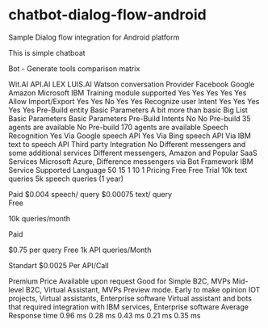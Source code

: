 # chatbot-dialog-flow-android
Sample Dialog flow integration for Android platform

This is simple chatboat


Bot - Generate tools comparison matrix

 
Wit.AI
API.AI
LEX
LUIS.AI
Watson conversation
Provider
Facebook
Google
Amazon
Microsoft
IBM
Training module supported
Yes
Yes
Yes
Yes
Yes
Allow Import/Export
Yes
Yes
No
Yes
Yes
Recognize user Intent
Yes
Yes
Yes
Yes
Yes
Pre-Build entity
Basic Parameters
A bit more than basic
Big List
Basic Parameters
Basic Parameters
Pre-Build Intents
No
No
Pre-build 35 agents are available
No
Pre-build 170 agents are available
Speech Recognition
Yes
Via Google speech API
Yes
Via Bing speech API 
Via IBM text to speech API
Third party Integration
No
Different messengers and some additional services
Different messengers, Amazon and Popular SaaS Services
Microsoft Azure, Difference messengers via Bot Framework
IBM Service
Supported Language
50
15
1
10
1
Pricing
Free
Free
Trial
10k text queries
5k speech queries
(1 year)

Paid
$0.004 speech/ query 
$0.00075 text/ query  
Free

10k queries/month

Paid

$0.75 per query
Free
1k API queries/Month

Standart
$0.0025 Per API/Call

Premium
Price Available upon request
Good for
Simple B2C, MVPs
Mid-level B2C, Virtual Assistant, MVPs
Preview mode. Early to make opinion
IOT projects, Virtual assistants, Enterprise software
Virtual assistant and bots that required integration with IBM services,
Enterprise software
Average Response time
0.96 ms
0.28 ms
0.43 ms
0.21 ms
0.35 ms
 

